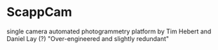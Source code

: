 # ScappCam
single camera automated photogrammetry platform by Tim Hebert and Daniel Lay (?)
"Over-engineered and slightly redundant"
